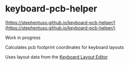# keyboard-pcb-helper

[https://stephentuso.github.io/keyboard-pcb-helper/](https://stephentuso.github.io/keyboard-pcb-helper/)

Work in progress

Calculates pcb footprint coordinates for keyboard layouts

Uses layout data from the [Keyboard Layout Editor](http://www.keyboard-layout-editor.com/)
